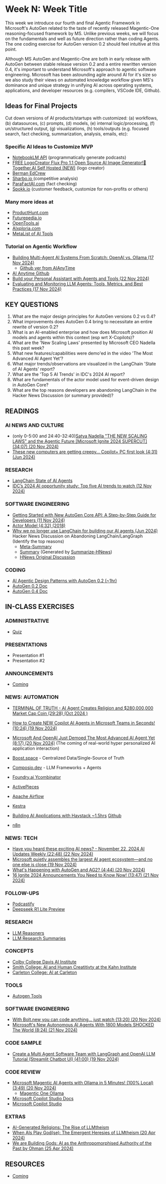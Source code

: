 # Week N: Week Title

This week we introduce our fourth and final Agentic Framework in Microsoft's AutoGen related to the taste of recently released Magentic-One reasoning-focused framework by MS. Unlike previous weeks, we will focus on the fundamentals and well as future direction rather than coding Agents. The one coding exercise for AutoGen version 0.2 should feel intuitive at this point.

Although MS AutoGen and Magentic-One are both in early release with AutoGen between stable release version 0.2 and a entire rewritten version 0.4, it's important to understand Microsoft's approach to agentic software engineering. Microsoft has been astounding agile around AI for it's size so we also study their views on automated knowledge workflow given MS's dominance and unique strategy in unifying AI across operating systems, applications, and developer resources (e.g. compilers, VSCode IDE, Github).

## Ideas for Final Projects

Cut down versions of AI products/startups with customized: (a) workflows, (b) datasources, (c) prompts, (d) models, (e) internal logic/processing, (f) un/structured output, (g) visualizations, (h) tools/outputs (e.g. focused search, fact checking, summarization, analysis, emails, etc):

### Specific AI Ideas to Customize MVP

* [NotebookLM API](https://www.youtube.com/watch?v=mO-tVmtakMQ) (programmatically generate podcasts)
* [FREE LogoCreator Flux Pro 1.1 Open Source AI Image Generator!🤖 Together.AI Self Hosted (NEW)](https://www.youtube.com/watch?v=4CdXujGPO3U) (logo creator)
* [Berman EdCrew](https://github.com/mberman84/edu-crew/tree/main/src)
* [Sharbo.io ](https://www.sharbo.io/) (competitive analysis)
* [ParaFactAI.com](https://parafactai.com/?ref=manuagi) (fact checking)
* [Spokk.io](https://www.spokk.io) (customer feedback, customize for non-profits or others)
  
### Many more ideas at

* [ProductHunt.com](https://www.producthunt.com/)
* [Futurepedia.io](https://www.futurepedia.io/)
* [OpenTools.ai](https://opentools.ai/)
* [AIxploria.com](https://www.aixploria.com/en/)
* [MetaList of AI Tools](https://github.com/best-of-ai/ai-directories)

### Tutorial on Agentic Workflow

* [Building Multi-Agent AI Systems From Scratch: OpenAI vs. Ollama (17 Nov 2024)](https://pub.towardsai.net/building-multi-agent-ai-systems-from-scratch-openai-vs-ollama-8ec0dae98639)
  * [Github ver from AIAnyTime](https://github.com/isurulkh?tab=repositories)
* [AI Anytime Github](https://github.com/AIAnytime)
* [Build your Personal Assistant with Agents and Tools (22 Nov 2024)](https://towardsdatascience.com/build-your-personal-assistant-with-agents-and-tools-048637ac308e)
* [Evaluating and Monitoring LLM Agents: Tools, Metrics, and Best Practices (17 Nov 2024)](https://pub.towardsai.net/evaluating-and-monitoring-llm-agents-tools-metrics-and-best-practices-a61f508cccb0)


## KEY QUESTIONS

1. What are the major design principles for AutoGen versions 0.2 vs 0.4? 
2. What improvements does AutoGen 0.4 bring to necessitate an entire rewrite of version 0.2?
3. What is an AI-enabled enterprise and how does Microsoft position AI models and agents within this context (esp wrt X-Copilots)?
4. What are the 'New Scaling Laws' presented by Microsoft CEO Nadella this past week?
5. What new features/capabilities were demo'ed in the video 'The Most Advanced AI Agent Yet'?
6. What major trends/observations are visualized in the LangChain 'State of AI Agents' report?
7. What are the 'Top 5 AI Trends' in IDC's 2024 AI report?
8. What are fundamentals of the actor model used for event-driven design in AutoGen Core?
9. What are the top reasons developers are abandoning LangChain in the Hacker News Discussion (or summary provided)?

## READINGS

### AI NEWS AND CULTURE

* (only 0-5:00 and 24:40-32:40)[Satya Nadella "THE NEW SCALING LAWS" and the Agentic Future [Microsoft Ignite 2024 SUPERCUT] (34:07) (20 Nov 2024)](https://www.youtube.com/watch?v=jpvbYukNZGM)
* [These new computers are getting creepy… Copilot+ PC first look (4:31) (Jun 2024)](https://www.youtube.com/watch?v=hlwcZpEx2IY)

### RESEARCH

* [LangChain State of AI Agents](https://www.langchain.com/stateofaiagents)
* [IDC’s 2024 AI opportunity study: Top five AI trends to watch (12 Nov 2024)](https://blogs.microsoft.com/blog/2024/11/12/idcs-2024-ai-opportunity-study-top-five-ai-trends-to-watch/)

### SOFTWARE ENGINEERING

* [Getting Started with New AutoGen Core API: A Step-by-Step Guide for Developers (11 Nov 2024)](https://techcommunity.microsoft.com/blog/azure-ai-services-blog/getting-started-with-new-autogen-core-api-a-step-by-step-guide-for-developers/4290691)
* [Actor Model (4:32) (2018)](https://www.youtube.com/watch?v=ELwEdb_pD0k)
* [Why we no longer use LangChain for building our AI agents (Jun 2024)](https://www.octomind.dev/blog/why-we-no-longer-use-langchain-for-building-our-ai-agents)
  Hacker News Discussion on Abandoning LangChain/LangGraph (Identify the top reasons)
  * [Meta-Summary](https://chatgpt.com/share/673f55de-fdfc-800d-9e50-21d4e22475e9)
  * [Summary](./readings/ycombinatornews_40739982.txt) (Generated by [Summarize-HNews](https://github.com/jon-chun/summarize-hnews))
  * [HNews Original Discussion](https://news.ycombinator.com/item?id=40739982)

### CODING

* [AI Agentic Design Patterns with AutoGen 0.2 (~1hr)]([oh_noes_404.md](https://learn.deeplearning.ai/courses/ai-agentic-design-patterns-with-autogen/))
* [AutoGen 0.2 Doc](https://microsoft.github.io/autogen/0.2/docs/Getting-Started)
* [AutoGen 0.4 Doc](https://microsoft.github.io/autogen/dev/user-guide/agentchat-user-guide/quickstart.html)

## IN-CLASS EXERCISES

### ADMINISTRATIVE

* [Quiz](oh_noes_404.md)

### PRESENTATIONS

* Presentation #1
* Presentation #2

### ANNOUNCEMENTS

* [Coming](oh_noes_404.md)
  
### NEWS: AUTOMATION

* [TERMINAL OF TRUTH - AI Agent Creates Religion and $280,000,000 Market Cap Coin (29:28) (Oct 2024 )](https://www.youtube.com/watch?v=TpzG_aAUTsg)
* [How to Create NEW Copilot AI Agents in Microsoft Teams in Seconds! (10:24) (19 Nov 2024)](https://www.youtube.com/watch?v=lBroyFLn9s8)
* [Microsoft And OpenAI Just Demoed The Most Advanced AI Agent Yet (8:17) (20 Nov 2024)](https://www.youtube.com/watch?v=iBfjx9R3FP8) (The coming of real-world hyper personalized AI application interaction)

* [Boost.space](https://boost.space/) - Centralized Data/Single-Source of Truth
* [Composio.dev](https://composio.dev/) - LLM Frameworks + Agents
* [Foundry.ai Ycombinator](https://www.ycombinator.com/companies/foundry)
* [ActivePieces](https://github.com/activepieces/activepieces)
* [Apache Airflow](https://airflow.apache.org/)
* [Kestra](https://github.com/kestra-io/kestra)
* [Building AI Applications with Haystack ~1.5hrs](https://www.deeplearning.ai/short-courses/building-ai-applications-with-haystack/) [Github](https://github.com/deepset-ai/haystack)
* [n8n](https://n8n.io/)

### NEWS: TECH

* [Have you heard these exciting AI news? - November 22, 2024 AI Updates Weekly (22:48) (22 Nov 2024)](https://www.youtube.com/watch?v=MM_eOh6zqnc)
* [Microsoft quietly assembles the largest AI agent ecosystem—and no one else is close (19 Nov 2024)](https://venturebeat.com/ai/microsoft-quietly-assembles-the-largest-ai-agent-ecosystem-and-no-one-else-is-close/)
* [What's Happening with AutoGen and AG2? (4:44) (20 Nov 2024)](https://www.youtube.com/watch?v=PjQj2_QFxx0)
* [16 Ignite 2024 Announcements You Need to Know Now! (13:47) (21 Nov 2024)](https://www.youtube.com/watch?v=5rMglAtGUa8)

### FOLLOW-UPS

* [Podcastify](https://github.com/souzatharsis/podcastfy)
* [Deepseek R1 Lite Preview](https://www.deepseek.com/)

### RESEARCH

* [LLM Reasoners](https://github.com/maitrix-org/llm-reasoners)
* [LLM Research Summaries](https://github.com/cognitivetech/llm-research-summaries?tab=readme-ov-file#ai-psychology)

### CONCEPTS

* [Colby College Davis AI Institute](https://davisinstituteai.colby.edu/)
* [Smith College: AI and Human Creatitivty at the Kahn Institute](https://www.smith.edu/academics/applied-learning-research/kahn-liberal-arts-institute/ai-human-creativity)
* [Carleton College: AI at Carleton](https://www.carleton.edu/ai/)

### TOOLS

* [Autogen Tools](https://github.com/topics/autogen)

### SOFTWARE ENGINEERING

* [With Bolt.new you can code anything… just watch (13:20) (20 Nov 2024)](https://www.youtube.com/watch?v=ht22YzW-Swc)
* [Microsoft's New Autonomous AI Agents With 1800 Models SHOCKED The World (8:24) (21 Nov 2024)](https://www.youtube.com/watch?v=aGMv-O9JG8w)

### CODE SAMPLE

* [Create a Multi Agent Software Team with LangGraph and OpenAI LLM Tutorial (Streamlit Chatbot UI) (41:00) (19 Nov 2024)](https://www.youtube.com/watch?v=YCNFyzQ2Z0g)

### CODE REVIEW

* [Microsoft Magentic AI Agents with Ollama in 5 Minutes! (100% Local) (3:49) (20 Nov 2024)](https://www.youtube.com/watch?v=JT5basX6JSY&t=12s)
  * [Magentic One Ollama](https://mer.vin/2024/11/magentic-one-ollama/)
* [Microsoft Copilot Studio Docs](https://learn.microsoft.com/en-us/microsoft-copilot-studio/fundamentals-what-is-copilot-studio)
* [Microsoft Copilot Studio](https://copilotstudio.microsoft.com/)

### EXTRAS

* [AI-Generated Religions: The Rise of LLMtheism](https://www.innobu.com/ai-generated-religions-the-rise-of-llmtheism/)
* [When AIs Play God(se): The Emergent Heresies of LLMtheism (20 Apr 2024)](https://pdfupload.io/docs/aae14f87)
* [We are Building Gods: AI as the Anthropomorphised Authority of the Past by Ohman (25 Apr 2024)](https://www.semanticscholar.org/paper/We-are-Building-Gods%3A-AI-as-the-Anthropomorphised-%C3%96hman/088d305e6426b67cd6351cd3f86855b8c03b9cf8)

## RESOURCES

* [Coming](oh_noes_404.md)